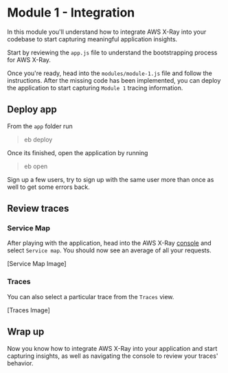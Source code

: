 # Module 1 - Integration

In this module you'll understand how to integrate AWS X-Ray into your codebase to start capturing meaningful application insights.

Start by reviewing the `app.js` file to understand the bootstrapping process for AWS X-Ray.

Once you're ready, head into the `modules/module-1.js` file and follow the instructions. After the missing code has been implemented, you can deploy the application to start capturing `Module 1` tracing information.

## Deploy app
From the `app` folder run

>eb deploy

Once its finished, open the application by running

>eb open

Sign up a few users, try to sign up with the same user more than once as well to get some errors back.

## Review traces

### Service Map
After playing with the application, head into the AWS X-Ray [console](https://console.aws.amazon.com/xray) and select `Service map`. You should now see an average of all your requests.

[Service Map Image]

### Traces
You can also select a particular trace from the `Traces` view.

[Traces Image]

## Wrap up
Now you know how to integrate AWS X-Ray into your application and start capturing insights, as well as navigating the console to review your traces' behavior.
